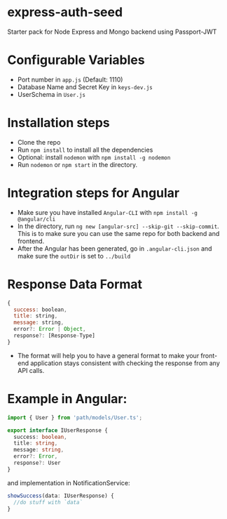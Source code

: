 # express-auth-seed
Starter pack for Node Express and Mongo backend using Passport-JWT

# Configurable Variables
- Port number in `app.js` (Default: 1110)
- Database Name and Secret Key in `keys-dev.js`
- UserSchema in `User.js`

# Installation steps
- Clone the repo
- Run `npm install` to install all the dependencies
- Optional: install `nodemon` with `npm install -g nodemon` 
- Run `nodemon` or `npm start` in the directory. 

# Integration steps for Angular
- Make sure you have installed `Angular-CLI` with `npm install -g @angular/cli`
- In the directory, run `ng new [angular-src] --skip-git --skip-commit`. This is to make sure you can use the same repo for both backend and frontend.
- After the Angular has been generated, go in `.angular-cli.json` and make sure the `outDir` is set to `../build`

# Response Data Format
```js
{
  success: boolean,
  title: string,
  message: string,
  error?: Error | Object,
  response?: [Response-Type]
}
```
- The format will help you to have a general format to make your front-end application stays consistent with checking the response from any API calls. 

# Example in Angular:
```ts
import { User } from 'path/models/User.ts';

export interface IUserResponse {
  success: boolean,
  title: string,
  message: string,
  error?: Error,
  response?: User
}
```

and implementation in NotificationService: 
```ts
showSuccess(data: IUserResponse) {
  //do stuff with `data`
}
```
